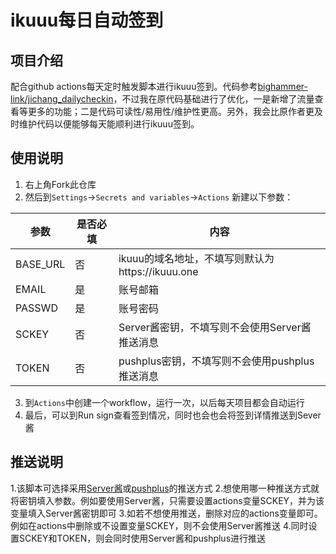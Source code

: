 # ikuuu每日自动签到

## 项目介绍
配合github actions每天定时触发脚本进行ikuuu签到。代码参考<a href = 'https://github.com/bighammer-link/jichang_dailycheckin'>bighammer-link/jichang_dailycheckin</a>，不过我在原代码基础进行了优化，一是新增了流量查看等更多的功能；二是代码可读性/易用性/维护性更高。另外，我会比原作者更及时维护代码以便能够每天能顺利进行ikuuu签到。

## 使用说明
 
1. 右上角Fork此仓库
2. 然后到`Settings`→`Secrets and variables`→`Actions` 新建以下参数：

| 参数   |  是否必填  | 内容  | 
| ------------ |  ------------ |  ------------ |
| BASE_URL  |  否  |  ikuuu的域名地址，不填写则默认为https://ikuuu.one  |
| EMAIL  |  是  |  账号邮箱  |
| PASSWD |  是  |  账号密码  |
| SCKEY  |  否  |  Server酱密钥，不填写则不会使用Server酱推送消息  |
| TOKEN  |  否  |  pushplus密钥，不填写则不会使用pushplus推送消息  |

3. 到`Actions`中创建一个workflow，运行一次，以后每天项目都会自动运行
4. 最后，可以到Run sign查看签到情况，同时也会也会将签到详情推送到Sever酱

## 推送说明
1.该脚本可选择采用<a href='https://sct.ftqq.com/'>Server酱</a>或<a href = 'https://www.pushplus.plus/'>pushplus</a>的推送方式
2.想使用哪一种推送方式就将密钥填入参数。例如要使用Server酱，只需要设置actions变量SCKEY，并为该变量填入Server酱密钥即可
3.如若不想使用推送，删除对应的actions变量即可。例如在actions中删除或不设置变量SCKEY，则不会使用Server酱推送
4.同时设置SCKEY和TOKEN，则会同时使用Server酱和pushplus进行推送
